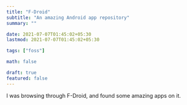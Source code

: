 ```yaml
---
title: "F-Droid"
subtitle: "An amazing Android app repository"
summary: ""

date: 2021-07-07T01:45:02+05:30
lastmod: 2021-07-07T01:45:02+05:30

tags: ["foss"]

math: false

draft: true
featured: false
---
```


I was browsing through F-Droid, and found some amazing apps on it. 